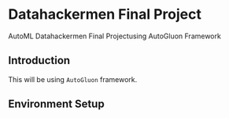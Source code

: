 # Datahackermen Final Project

AutoML Datahackermen Final Projectusing AutoGluon Framework

## Introduction

This will be using `AutoGluon` framework.

## Environment Setup
